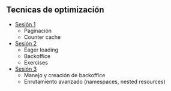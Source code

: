 ## Tecnicas de optimización
- [Sesión 1](01.md)
  - Paginación
  - Counter cache
- [Sesión 2](02.md)
  - Eager loading
  - Backoffice
  - Exercises
- [Sesión 3](03.md)
  - Manejo y creación de backoffice
  - Enrutamiento avanzado (namespaces, nested resources)




